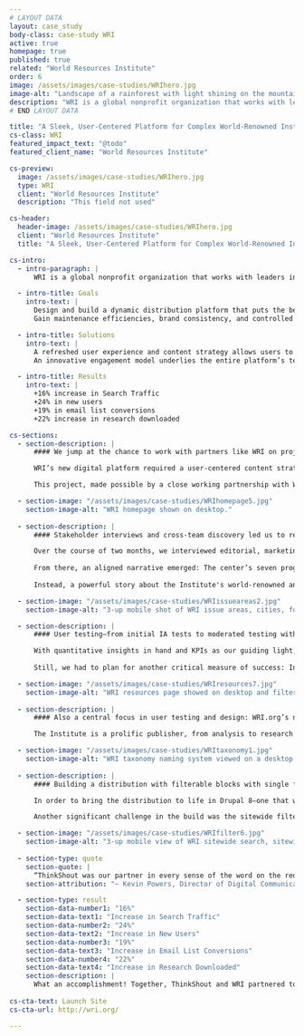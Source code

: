 ```yaml
---
# LAYOUT DATA
layout: case_study
body-class: case-study WRI
active: true
homepage: true
published: true
related: "World Resources Institute"
order: 6
image: /assets/images/case-studies/WRIhero.jpg
image-alt: "Landscape of a rainforest with light shining on the mountains in the background."
description: "WRI is a global nonprofit organization that works with leaders in government, business and civil society to research, design, and carry out practical solutions that simultaneously improve people’s lives and ensure nature can thrive. "
# END LAYOUT DATA

title: "A Sleek, User-Centered Platform for Complex World-Renowned Institute"
cs-class: WRI
featured_impact_text: "@todo"
featured_client_name: "World Resources Institute"

cs-preview:
  image: /assets/images/case-studies/WRIhero.jpg
  type: WRI
  client: "World Resources Institute"
  description: "This field not used"

cs-header:
  header-image: /assets/images/case-studies/WRIhero.jpg
  client: "World Resources Institute"
  title: "A Sleek, User-Centered Platform for Complex World-Renowned Institute"

cs-intro:
  - intro-paragraph: |
      WRI is a global nonprofit organization that works with leaders in government, business and civil society to research, design, and carry out practical solutions that simultaneously improve people’s lives and ensure nature can thrive. 

  - intro-title: Goals
    intro-text: |
      Design and build a dynamic distribution platform that puts the best of WRI’s research, data, and analysis at the fingertips of the world’s government, business, and climate justice leaders.  
      Gain maintenance efficiencies, brand consistency, and controlled content sharing across sites. Engage a host of complex stakeholders spanning teams and levels, including global locations.

  - intro-title: Solutions
    intro-text: |
      A refreshed user experience and content strategy allows users to understand what WRI can offer by their needs rather than the Institute’s program siloes.  
      An innovative engagement model underlies the entire platform’s technical functionality, including a sitewide filter, narrative taxonomy, and search strategy.  

  - intro-title: Results
    intro-text: |
      +16% increase in Search Traffic  
      +24% in new users  
      +19% in email list conversions  
      +22% increase in research downloaded

cs-sections:
  - section-description: |
      #### We jump at the chance to work with partners like WRI on projects of this scale. 

      WRI’s new digital platform required a user-centered content strategy, a brand refresh, complex stakeholder engagement, and maybe most exciting of all, a turn-key solution for a distribution that would need to host both WRI.org as well as international office sites. 

      This project, made possible by a close working partnership with WRI’s expert team, showcases a sitewide issue filter, responsive navigation as a user moves deeper into their exploration, a user-centered narrative taxonomy system, and a refreshed, robust, and tightly managed design system. What’s more? The platform itself is built as a distribution, meaning that WRI’s team can spin up a new site with the same exciting functionality from WRI.org’s codebase—a feature that was a must-have going into this project. 

  - section-image: "/assets/images/case-studies/WRIhomepage5.jpg"
    section-image-alt: "WRI homepage shown on desktop."
    
  - section-description: |
      #### Stakeholder interviews and cross-team discovery led us to remarkable insights and a clear path forward. 

      Over the course of two months, we interviewed editorial, marketing, communications, programs, and executive teams—and were guided by the investment of multiple project advisory working groups along the way. 
      
      From there, an aligned narrative emerged: The center’s seven program teams, each focused on a different issue—cities, climate, energy, food, forests, water, and oceans—and its four centers—business, economics, finance, and governance—would no longer serve as the pillars of a user’s experience.
      
      Instead, a powerful story about the Institute's world-renowned analysis, coalitions, and interactive, data-driven tools would take center stage, with the ability to filter the entire site’s content by issue or perspective at the snap of your fingers. To be sure we tracked towards aligned success, the team developed its very own Core Action Target, mapping KPIs to each other in order of priority, impact, and their overall efficacy in determining the platform’s success. 

  - section-image: "/assets/images/case-studies/WRIissueareas2.jpg"
    section-image-alt: "3-up mobile shot of WRI issue areas, cities, forests, and oceans."

  - section-description: |
      #### User testing—from initial IA tests to moderated testing with design comps—validated our new approach. 

      With quantitative insights in hand and KPIs as our guiding light, our team moved forward with the confidence we needed to socialize the Institute’s bold new vision for user experience throughout the organization.  
      
      Still, we had to plan for another critical measure of success: In order to execute our new content strategy, we’d need to archive thousands of pages of old content, and at the same time, maintain the site’s impressive performance in Search. Most traffic came in from the site’s blog, a place where a skilled editorial team makes WRI’s impressive research, data, and tools accessible to journalists, corporate strategists, policymakers, and high-level change-agents around the world. To maintain search dominance, we decided to simplify the sitemap, clarify the site’s folding structure, and critically, rename internal-facing nomenclature to be clearer to users—humans and bots alike. Publications became Research. Blog became Insights. Data broke itself out of the more general Publications and stepped into its full keyword SEO power. Did it work? You know it. Since launch, the site’s search traffic is up by 16 percent! 

  - section-image: "/assets/images/case-studies/WRIresources7.jpg"
    section-image-alt: "WRI resources page showed on desktop and filter on a mobile."
    
  - section-description: |
      #### Also a central focus in user testing and design: WRI.org’s new homepage.  

      The Institute is a prolific publisher, from analysis to research to data to tools—and the old homepage reflected just how much content was available. Our path forward required alignment across the organization—we’d be making enormous change. Thanks to a laser focus from WRI’s project teams and iterative design, we were able to craft a bold new homepage. Now, users experience the homepage as directed and depthful. The powerful impact of WRI is immediately understood through use of bold imagery and featured blocks. This clarity is made possible by an overlay menu system and sitewide filter that can organize and make all content available at the appropriate moment, rather than every moment.   

  - section-image: "/assets/images/case-studies/WRItaxonomy1.jpg"
    section-image-alt: "WRI taxonomy naming system viewed on a desktop. Taxonomy links are highlighted green."
 
  - section-description: |
      #### Building a distribution with filterable blocks with single file components isn’t easy, but it is really, really sustainable. 

      In order to bring the distribution to life in Drupal 8—one that would be easily configured through an admin interface—our lead engineers decided to leverage single file components in the build approach. Using SFCs means that essentially, we built out blocks of functionality for the platform that can be extracted or not used at all when new sites are spun up: The perfect kind of lego-style building system that offers maximum control and flexibility for new platforms and minimum risk when conducting maintenance or updates.

      Another significant challenge in the build was the sitewide filter, made possible by a smart approach to automating content filtering and critically, a content strategy that stays simple on the surface and directs to a robust resource library landing page for deeper exploration. So how’d we make the sitewide filter a reality without sacrificing load time? Instead of requiring the javascript library to load automated content—which can be rough for accessibility needs and tough on site speed—we decided to set cookies for users, have views interpret those cookies, and then allow users to share those personalized pages with others. Trickier than it sounds? Yes. Worth it to create a personalized and fully accessibly platform? Absolutely.  

  - section-image: "/assets/images/case-studies/WRIfilter6.jpg"
    section-image-alt: "3-up mobile view of WRI sitewide search, sitewide search narrowed down by issue area, and sitewide filter."
    
  - section-type: quote
    section-quote: |
      “ThinkShout was our partner in every sense of the word on the redesign of WRI.org. Considering the scale and complexity of that effort, we couldn’t have asked for a better team to see us through that process.”
    section-attribution: "~ Kevin Powers, Director of Digital Communications, WRI"

  - section-type: result
    section-data-number1: "16%"
    section-data-text1: "Increase in Search Traffic"
    section-data-number2: "24%"
    section-data-text2: "Increase in New Users"
    section-data-number3: "19%"
    section-data-text3: "Increase in Email List Conversions"
    section-data-number4: "22%"
    section-data-text4: "Increase in Research Downloaded"
    section-description: |
      What an accomplishment! Together, ThinkShout and WRI partnered to bring a new distribution, refreshed brand, tight design system, powerful user experience, and beautiful new WRI.org together in just 15 months. Bravo, WRI. The world needs your enormous impact, and we’re glad we could partner with you at such a critical moment in your journey.
      
cs-cta-text: Launch Site
cs-cta-url: http://wri.org/

---
```

